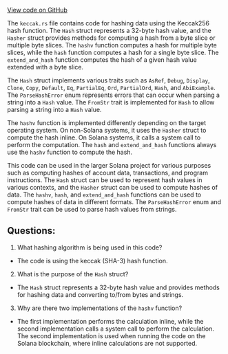 
[View code on GitHub](https://github.com/solana-labs/solana/blob/master/sdk/program/src/keccak.rs)

The `keccak.rs` file contains code for hashing data using the Keccak256 hash function. The `Hash` struct represents a 32-byte hash value, and the `Hasher` struct provides methods for computing a hash from a byte slice or multiple byte slices. The `hashv` function computes a hash for multiple byte slices, while the `hash` function computes a hash for a single byte slice. The `extend_and_hash` function computes the hash of a given hash value extended with a byte slice.

The `Hash` struct implements various traits such as `AsRef`, `Debug`, `Display`, `Clone`, `Copy`, `Default`, `Eq`, `PartialEq`, `Ord`, `PartialOrd`, `Hash`, and `AbiExample`. The `ParseHashError` enum represents errors that can occur when parsing a string into a `Hash` value. The `FromStr` trait is implemented for `Hash` to allow parsing a string into a `Hash` value.

The `hashv` function is implemented differently depending on the target operating system. On non-Solana systems, it uses the `Hasher` struct to compute the hash inline. On Solana systems, it calls a system call to perform the computation. The `hash` and `extend_and_hash` functions always use the `hashv` function to compute the hash.

This code can be used in the larger Solana project for various purposes such as computing hashes of account data, transactions, and program instructions. The `Hash` struct can be used to represent hash values in various contexts, and the `Hasher` struct can be used to compute hashes of data. The `hashv`, `hash`, and `extend_and_hash` functions can be used to compute hashes of data in different formats. The `ParseHashError` enum and `FromStr` trait can be used to parse hash values from strings.
## Questions: 
 1. What hashing algorithm is being used in this code?
- The code is using the keccak (SHA-3) hash function.

2. What is the purpose of the `Hash` struct?
- The `Hash` struct represents a 32-byte hash value and provides methods for hashing data and converting to/from bytes and strings.

3. Why are there two implementations of the `hashv` function?
- The first implementation performs the calculation inline, while the second implementation calls a system call to perform the calculation. The second implementation is used when running the code on the Solana blockchain, where inline calculations are not supported.